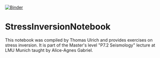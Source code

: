 [![Binder](https://mybinder.org/badge_logo.svg)](https://mybinder.org/v2/gh/Thomas-Ulrich/StressInversionNotebook/master)
# StressInversionNotebook
This notebook was compiled by Thomas Ulrich and provides exercises on stress inversion. It is part of the Master's level "P7.2 Seismology" lecture at LMU Munich taught by Alice-Agnes Gabriel.
